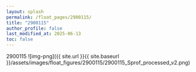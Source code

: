 ```yaml
---
layout: splash
permalink: /float_pages/2900115/
title: "2900115"
author_profile: false
last_modified_at: 2025-06-13
toc: false
---
```

 
2900115
![img-png]({{ site.url }}{{ site.baseurl }}/assets/images/float_figures/2900115/2900115_Sprof_processed_v2.png)